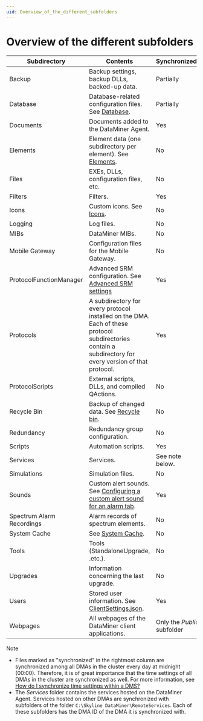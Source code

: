 ```yaml
---
uid: Overview_of_the_different_subfolders
---
```


# Overview of the different subfolders

| Subdirectory | Contents | Synchronized? |
|--|--|--|
| Backup | Backup settings, backup DLLs, backed-up data. | Partially |
| Database | Database-related configuration files. See [Database](xref:Database). | Partially |
| Documents | Documents added to the DataMiner Agent. | Yes |
| Elements | Element data (one subdirectory per element). See [Elements](xref:Elements1#elements). | No |
| Files | EXEs, DLLs, configuration files, etc. | No |
| Filters | Filters. | Yes |
| Icons | Custom icons. See [Icons](xref:Icons). | No |
| Logging | Log files. | No |
| MIBs | DataMiner MIBs. | No |
| Mobile Gateway | Configuration files for the Mobile Gateway. | No |
| ProtocolFunctionManager | Advanced SRM configuration. See [Advanced SRM settings](xref:Function_resource_settings) | Yes |
| Protocols | A subdirectory for every protocol installed on the DMA.<br> Each of these protocol subdirectories contain a subdirectory for every version of that protocol. | Yes |
| ProtocolScripts | External scripts, DLLs, and compiled QActions. | No |
| Recycle Bin | Backup of changed data. See [Recycle bin](xref:Recycle_bin). | No |
| Redundancy | Redundancy group configuration. | No |
| Scripts | Automation scripts. | Yes |
| Services | Services. | See note below. |
| Simulations | Simulation files. | No |
| Sounds | Custom alert sounds. See [Configuring a custom alert sound for an alarm tab](xref:ConfiguringACustomAlertSoundForAnAlarmTab). | Yes |
| Spectrum Alarm Recordings | Alarm records of spectrum elements. | No |
| System Cache | See [System Cache](xref:System_Cache). | No |
| Tools | Tools (StandaloneUpgrade, .etc.). | No |
| Upgrades | Information concerning the last upgrade. | No |
| Users | Stored user information. See [ClientSettings.json](xref:ClientSettings_json#clientsettingsjson). | Yes |
| Webpages | All webpages of the DataMiner client applications. | Only the *Public* subfolder |

> [!NOTE]
>
> - Files marked as "synchronized" in the rightmost column are synchronized among all DMAs in the cluster every day at midnight (00:00). Therefore, it is of great importance that the time settings of all DMAs in the cluster are synchronized as well. For more information, see [How do I synchronize time settings within a DMS?](xref:General_configuration#how-do-i-synchronize-time-settings-within-a-dms)
> - The *Services* folder contains the services hosted on the DataMiner Agent. Services hosted on other DMAs are synchronized with subfolders of the folder `C:\Skyline DataMiner\RemoteServices`. Each of these subfolders has the DMA ID of the DMA it is synchronized with.
